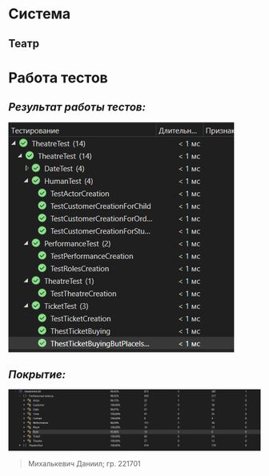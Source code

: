 # **Система**
## Театр
# **Работа тестов**
## *Результат работы тестов:*

![Тесты](image.png)

## *Покрытие:*

![Покрытие](image-1.png)


> Михалькевич Даниил;
> гр. 221701

